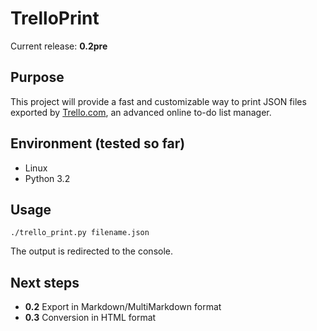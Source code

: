 ﻿# TrelloPrint

Current release: **0.2pre**

## Purpose

This project will provide a fast and customizable way to print JSON files exported by [Trello.com](http://www.trello.com),
an advanced online to-do list manager.


## Environment (tested so far)

- Linux
- Python 3.2


## Usage

    ./trello_print.py filename.json
  
The output is redirected to the console.


## Next steps

- **0.2** Export in Markdown/MultiMarkdown format
- **0.3** Conversion in HTML format
